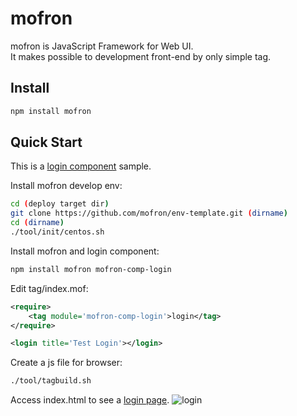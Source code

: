 # mofron

mofron is JavaScript Framework for Web UI.<br>
It makes possible to development front-end by only simple tag.

## Install

```bash
npm install mofron
```

## Quick Start
This is a [login component](https://github.com/simpart/mofron-comp-login.git) sample.

Install mofron develop env:

```bash
cd (deploy target dir)
git clone https://github.com/mofron/env-template.git (dirname)
cd (dirname)
./tool/init/centos.sh
```
Install mofron and login component:

```bash
npm install mofron mofron-comp-login
```


Edit tag/index.mof:

```xml
<require>
    <tag module='mofron-comp-login'>login</tag>
</require>

<login title='Test Login'></login>
```

Create a js file for browser:

```bash
./tool/tagbuild.sh
```

Access index.html to see a [login page](https://codepen.io/mofronjs/details/XGGjqj).
![login](https://raw.githubusercontent.com/mofron/mofron/image/image/login-comp.png)

